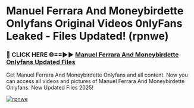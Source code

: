 # Manuel Ferrara And Moneybirdette Onlyfans Original Videos 0nlyFans Leaked - Files Updated! (rpnwe)

<h3>🔴 CLICK HERE 🌐==►► <a href="https://tinyurl.com/2jnfzry5" rel="nofollow">Manuel Ferrara And Moneybirdette Onlyfans Updated Files</a></h3>

Get Manuel Ferrara And Moneybirdette Onlyfans and all content. Now you can access all videos and pictures of Manuel Ferrara And Moneybirdette Onlyfans. New Updated Files 2025!

[![rpnwe](https://i.imgur.com/GyGTBgg.gif)](https://tinyurl.com/2jnfzry5)
